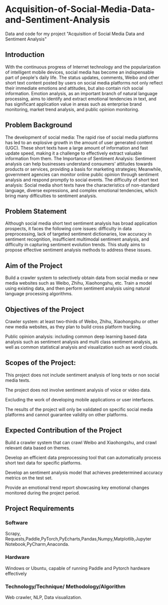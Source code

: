 # Acquisition-of-Social-Media-Data-and-Sentiment-Analysis

Data and code for my project "Acquisition of Social Media Data and Sentiment Analysis"

## Introduction

With the continuous progress of Internet technology and the popularization of intelligent mobile devices, social media has become an indispensable part of people's daily life. The status updates, comments, Weibo and other short text content posted by users on social media platforms not only reflect their immediate emotions and attitudes, but also contain rich social information. Emotion analysis, as an important branch of natural language processing, aims to identify and extract emotional tendencies in text, and has significant application value in areas such as enterprise brand monitoring, market trend analysis, and public opinion monitoring.

## Problem Background

The development of social media: The rapid rise of social media platforms has led to an explosive growth in the amount of user generated content (UGC). These short texts have a large amount of information and fast update speed, making it a challenge to effectively extract valuable information from them.
The Importance of Sentiment Analysis: Sentiment analysis can help businesses understand consumers' attitudes towards products or services, providing a basis for marketing strategies; Meanwhile, government agencies can monitor online public opinion through sentiment analysis and respond promptly to social events.
The difficulty of short text analysis: Social media short texts have the characteristics of non-standard language, diverse expressions, and complex emotional tendencies, which bring many difficulties to sentiment analysis.

## Problem Statement

Although social media short text sentiment analysis has broad application prospects, it faces the following core issues: difficulty in data preprocessing, lack of targeted sentiment dictionaries, low accuracy in sentiment recognition, insufficient multimodal sentiment analysis, and difficulty in capturing sentiment evolution trends. This study aims to propose effective sentiment analysis methods to address these issues.

## Aim of the Project

Build a crawler system to selectively obtain data from social media or new media websites such as Weibo, Zhihu, Xiaohongshu, etc. Train a model using existing data, and then perform sentiment analysis using natural language processing algorithms.

## Objectives of the Project

Crawler system: at least two-thirds of Weibo, Zhihu, Xiaohongshu or other new media websites, as they plan to build cross platform tracking.

Public opinion analysis: including common deep learning based data analysis such as sentiment analysis and multi class sentiment analysis, as well as common statistical analysis and visualization such as word clouds.

## Scopes of the Project:

This project does not include sentiment analysis of long texts or non social media texts.

The project does not involve sentiment analysis of voice or video data.

Excluding the work of developing mobile applications or user interfaces.

The results of the project will only be validated on specific social media platforms and cannot guarantee validity on other platforms.

## Expected Contribution of the Project

Build a crawler system that can crawl Weibo and Xiaohongshu, and crawl relevant data based on themes.

Develop an efficient data preprocessing tool that can automatically process short text data for specific platforms.

Develop an sentiment analysis model that achieves predetermined accuracy metrics on the test set.

Provide an emotional trend report showcasing key emotional changes monitored during the project period.

## Project Requirements

### Software

Scrapy, Requests,Paddle,PyTorch,PyEcharts,Pandas,Numpy,Matplotlib,Jupyter Notebook,PyCharm,Anaconda.

### Hardware

Windows or Ubuntu, capable of running Paddle and Pytorch hardware effectively

### Technology/Technique/ Methodology/Algorithm

Web crawler, NLP, Data visualization.